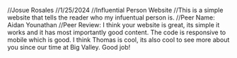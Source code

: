 //Josue Rosales
//1/25/2024
//Influential Person Website
//This is a simple website that tells the reader who my infuentual person is.
//Peer Name: Aidan Younathan
//Peer Review: I think your website is great, its simple it works and it has most importantly good content. The code is responsive to mobile which is good. I think Thomas is cool, its also cool to see more about you since our time at Big Valley. Good job!
